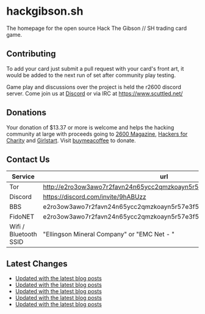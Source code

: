 # hackgibson.sh
The homepage for the open source Hack The Gibson // SH trading card game.


## Contributing

To add your card just submit a pull request with your card's front art, it would be added to the next run of set after community play testing.

Game play and discussions over the project is held the r2600 discord server. Come join us at [Discord](https://discord.com/invite/9hABUzz) or via IRC at https://www.scuttled.net/


## Donations

Your donation of $13.37 or more is welcome and helps the hacking community at large with proceeds going to [2600 Magazine](https://2600.com/), [Hackers for Charity](https://hackersforcharity.org) and [Girlstart](https://girlstart.org).  Visit [buymeacoffee](https://www.buymeacoffee.com/hackgibson.sh) to donate.


## Contact Us

Service | url
-|-
Tor | http://e2ro3ow3awo7r2favn24n65ycc2qmzkoayn5r57e3f56nvjwdcgg32ad.onion
Discord | https://discord.com/invite/9hABUzz
BBS | e2ro3ow3awo7r2favn24n65ycc2qmzkoayn5r57e3f56nvjwdcgg32ad.onion:23
FidoNET | e2ro3ow3awo7r2favn24n65ycc2qmzkoayn5r57e3f56nvjwdcgg32ad.onion:24554
Wifi / Bluetooth SSID | "Ellingson Mineral Company" or "EMC Net - <fidonet address>"

## Latest Changes
<!-- BLOG-POST-LIST:START -->
- [Updated with the latest blog posts](https://github.com/DFW2600/hackgibson.sh/commit/091ef9961f9362b797cd7d5a0c901b6831d0c211)
- [Updated with the latest blog posts](https://github.com/DFW2600/hackgibson.sh/commit/2dce69897376311edd80158ef2e65f9d3a003d5f)
- [Updated with the latest blog posts](https://github.com/DFW2600/hackgibson.sh/commit/e26049a7cbf4417c45ad72575c5835f5a39d2168)
- [Updated with the latest blog posts](https://github.com/DFW2600/hackgibson.sh/commit/39abf25a4843c27b1353c1e6174508c451a3f5d1)
- [Updated with the latest blog posts](https://github.com/DFW2600/hackgibson.sh/commit/f57295c3540e0af0ddcefc153cdf05ecaf65c113)
<!-- BLOG-POST-LIST:END -->

